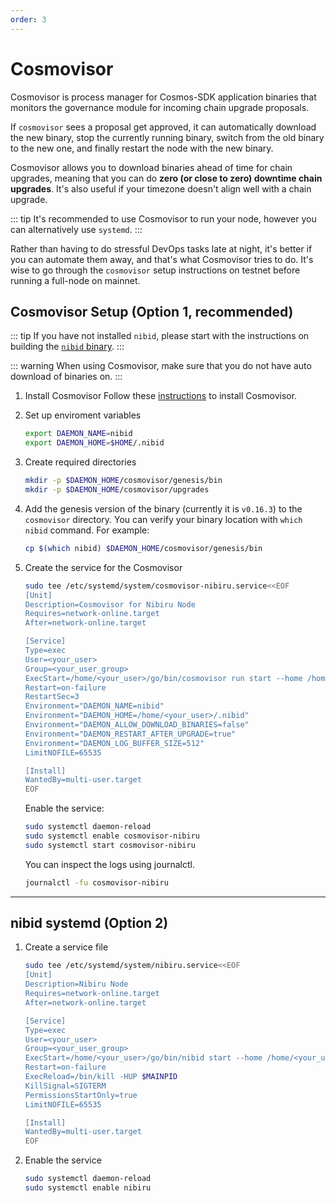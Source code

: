 ```yaml
---
order: 3
---
```


# Cosmovisor

Cosmovisor is process manager for Cosmos-SDK application binaries that monitors the governance module for incoming chain upgrade proposals. 

If `cosmovisor` sees a proposal get approved, it can automatically download the new binary, stop the currently  running binary, switch from the old binary to the new one, and finally restart the node with the new binary. 

Cosmovisor allows you to download binaries ahead of time for chain upgrades, meaning that you can do **zero (or close to zero) downtime chain upgrades**. It's also useful if your timezone doesn't align well with a chain upgrade. 

::: tip 
It's recommended to use Cosmovisor to run your node, however you can alternatively use `systemd`. 
:::

Rather than having to do stressful DevOps tasks late at night, it's better if you can automate them away, and that's what Cosmovisor tries to do. It's wise to go through the `cosmovisor` setup instructions on testnet before running a full-node on mainnet. 

## Cosmovisor Setup (Option 1, recommended)

::: tip
If you have not installed `nibid`, please start with the instructions on building the [`nibid` binary](../../dev/cli/nibid-binary).
:::

::: warning
When using Cosmovisor, make sure that you do not have auto download of binaries on.
:::

1. Install Cosmovisor 
   Follow these [instructions](https://github.com/cosmos/cosmos-sdk/tree/main/tools/cosmovisor#setup) to install Cosmovisor. 

2. Set up enviroment variables

    ```bash
    export DAEMON_NAME=nibid
    export DAEMON_HOME=$HOME/.nibid
    ```

3. Create required directories

    ```bash
    mkdir -p $DAEMON_HOME/cosmovisor/genesis/bin
    mkdir -p $DAEMON_HOME/cosmovisor/upgrades
    ```

4. Add the genesis version of the binary (currently it is `v0.16.3`) to the `cosmovisor` directory. You can verify your binary location with `which nibid` command. For example:

    ```bash
    cp $(which nibid) $DAEMON_HOME/cosmovisor/genesis/bin
    ```

5. Create the service for the Cosmovisor

    ```bash
    sudo tee /etc/systemd/system/cosmovisor-nibiru.service<<EOF
    [Unit]
    Description=Cosmovisor for Nibiru Node
    Requires=network-online.target
    After=network-online.target

    [Service]
    Type=exec
    User=<your_user>
    Group=<your_user_group>
    ExecStart=/home/<your_user>/go/bin/cosmovisor run start --home /home/<your_user>/.nibid
    Restart=on-failure
    RestartSec=3
    Environment="DAEMON_NAME=nibid"
    Environment="DAEMON_HOME=/home/<your_user>/.nibid"
    Environment="DAEMON_ALLOW_DOWNLOAD_BINARIES=false"
    Environment="DAEMON_RESTART_AFTER_UPGRADE=true"
    Environment="DAEMON_LOG_BUFFER_SIZE=512"
    LimitNOFILE=65535

    [Install]
    WantedBy=multi-user.target
    EOF
    ```

    Enable the service:

    ```bash
    sudo systemctl daemon-reload
    sudo systemctl enable cosmovisor-nibiru
    sudo systemctl start cosmovisor-nibiru
    ```

    You can inspect the logs using journalctl.

    ```bash
    journalctl -fu cosmovisor-nibiru
    ```

---

## nibid systemd (Option 2)

1. Create a service file

    ```bash
    sudo tee /etc/systemd/system/nibiru.service<<EOF
    [Unit]
    Description=Nibiru Node
    Requires=network-online.target
    After=network-online.target

    [Service]
    Type=exec
    User=<your_user>
    Group=<your_user_group>
    ExecStart=/home/<your_user>/go/bin/nibid start --home /home/<your_user>/.nibid
    Restart=on-failure
    ExecReload=/bin/kill -HUP $MAINPID
    KillSignal=SIGTERM
    PermissionsStartOnly=true
    LimitNOFILE=65535

    [Install]
    WantedBy=multi-user.target
    EOF
    ```

2. Enable the service

    ```bash
    sudo systemctl daemon-reload
    sudo systemctl enable nibiru
    ```